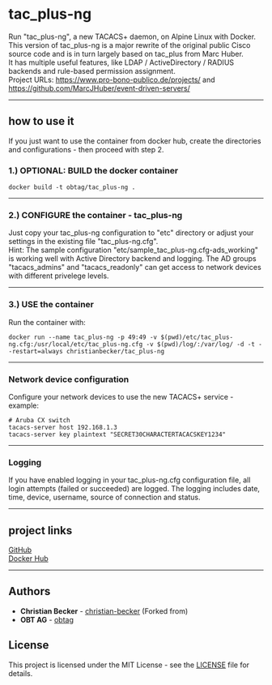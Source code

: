 # tac_plus-ng
Run "tac_plus-ng", a new TACACS+ daemon, on Alpine Linux with Docker.  
This version of tac_plus-ng is a major rewrite of the original public Cisco source code and is in turn largely based on tac_plus from Marc Huber.  
It has multiple useful features, like LDAP / ActiveDirectory / RADIUS backends and rule-based permission assignment.   
Project URLs: https://www.pro-bono-publico.de/projects/ and https://github.com/MarcJHuber/event-driven-servers/   

---

## how to use it
If you just want to use the container from docker hub, create the directories and configurations - then proceed with step 2.  

### 1.) OPTIONAL: BUILD the docker container
```
docker build -t obtag/tac_plus-ng .
```

---

### 2.) CONFIGURE the container - tac_plus-ng
Just copy your tac_plus-ng configuration to "etc" directory or adjust your settings in the existing file "tac_plus-ng.cfg".  
Hint: The sample configuration "etc/sample_tac_plus-ng.cfg-ads_working" is working well with Active Directory backend and logging. The AD groups "tacacs_admins" and "tacacs_readonly" can get access to network devices with different privelege levels.  

---

### 3.) USE the container
Run the container with: 
```
docker run --name tac_plus-ng -p 49:49 -v $(pwd)/etc/tac_plus-ng.cfg:/usr/local/etc/tac_plus-ng.cfg -v $(pwd)/log/:/var/log/ -d -t --restart=always christianbecker/tac_plus-ng 
```

---

### Network device configuration
Configure your network devices to use the new TACACS+ service - example: 
```
# Aruba CX switch
tacacs-server host 192.168.1.3
tacacs-server key plaintext "SECRET30CHARACTERTACACSKEY1234"
```


---

### Logging
If you have enabled logging in your tac_plus-ng.cfg configuration file, all login attempts (failed or succeeded) are logged. The logging includes date, time, device, username, source of connection and status.  


---

## project links
[GitHub](https://github.com/obtag/tac-plus-ng-docker)  
[Docker Hub](https://ghcr.io/obtag/tac-plus-ng-docker/)


---

## Authors
* **Christian Becker** - [christian-becker](https://github.com/christian-becker) (Forked from)
* **OBT AG** - [obtag](https://github.com/obtag)

## License
This project is licensed under the MIT License - see the [LICENSE](https://github.com/obtag/tac-plus-ng-docker/blob/master/LICENSE) file for details.
